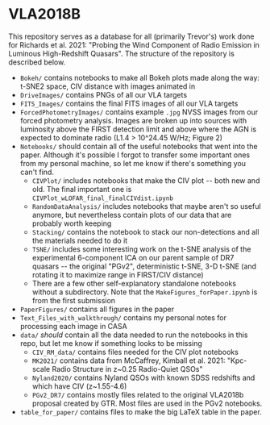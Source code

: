 # VLA2018B

This repository serves as a database for all (primarily Trevor's) work done for Richards et al. 2021: "Probing the Wind Component of Radio Emission in Luminous High-Redshift Quasars".  The structure of the repository is described below.

* ``Bokeh/`` contains notebooks to make all Bokeh plots made along the way: t-SNE2 space, CIV distance with images animated in
* ``DriveImages/`` contains PNGs of all our VLA targets
* ``FITS_Images/`` contains the final FITS images of all our VLA targets
* ``ForcedPhotometryImages/`` contains example ``.jpg`` NVSS images from our forced photometry analysis.  Images are broken up into sources with luminosity above the FIRST detection limit and above where the AGN is expected to dominate radio (L1.4 > 10^24.45 W/Hz; Figure 2)
* ``Notebooks/`` should contain all of the useful notebooks that went into the paper.  Although it's possible I forgot to transfer some important ones from my personal machine, so let me know if there's something you can't find.
    * ``CIVPlot/`` includes notebooks that make the CIV plot -- both new and old.  The final important one is ``CIVPlot_wLOFAR_final_finalCIVdist.ipynb``
    * ``RandomDataAnalysis/`` includes notebooks that maybe aren't so useful anymore, but nevertheless contain plots of our data that are probably worth keeping
    * ``Stacking/`` contains the notebook to stack our non-detections and all the materials needed to do it
    * ``TSNE/`` includes some interesting work on the t-SNE analysis of the experimental 6-component ICA on our parent sample of DR7 quasars -- the original "PGv2", deterministic t-SNE, 3-D t-SNE (and rotating it to maximize range in FIRST/CIV distance)
    * There are a few other self-explanatory standalone notebooks without a subdirectory.  Note that the ``MakeFigures_forPaper.ipynb`` is from the first submission
* ``PaperFigures/`` contains all figures in the paper
* ``Text_Files_with_walkthrough/`` contains my personal notes for processing each image in CASA
* ``data/`` *should* contain all the data needed to run the notebooks in this repo, but let me know if something looks to be missing
    * ``CIV_RM_data/`` contains files needed for the CIV plot notebooks
    * ``MK2021/`` contains data from McCaffrey, Kimball et al. 2021: "Kpc-scale Radio Structure in z~0.25 Radio-Quiet QSOs"
    * ``Nyland2020/`` contains Nyland QSOs with known SDSS redshifts and which have CIV (z~1.55-4.6)
    * ``PGv2_DR7/`` contains mostly files related to the original VLA2018b proposal created by GTR.  Most files are used in the PGv2 notebooks.
* ``table_for_paper/`` contains files to make the big LaTeX table in the paper.
